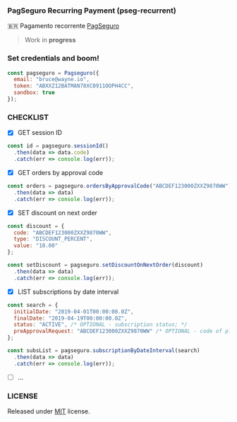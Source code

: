 ### PagSeguro Recurring Payment (pseg-recurrent)<br/>
:brazil: Pagamento recorrente [PagSeguro](https://dev.pagseguro.uol.com.br/docs/pagamento-recorrente)

> Work in **progress**

### Set credentials and boom!
```js
const pagseguro = Pagseguro({
  email: "bruce@wayne.io",
  token: "ABXXZ12BATMAN78XC0911OOPH4CC",
  sandbox: true
});
```

### CHECKLIST<br/>
- [x] GET session ID
```js
const id = pagseguro.sessionId()
  .then(data => data.code)
  .catch(err => console.log(err));
```
- [x] GET orders by approval code
```js
const orders = pagseguro.ordersByApprovalCode("ABCDEF123000ZXXZ9870WW")
  .then(data => data)
  .catch(err => console.log(err));
```
- [x] SET discount on next order
```js
const discount = { 
  code: "ABCDEF123000ZXXZ9870WW",
  type: "DISCOUNT_PERCENT",
  value: "10.00" 
};

const setDiscount = pagseguro.setDiscountOnNextOrder(discount)
  .then(data => data)
  .catch(err => console.log(err));
```

- [x] LIST subscriptions by date interval
```js
const search = { 
  initialDate: "2019-04-01T00:00:00.0Z",
  finalDate: "2019-04-19T00:00:00.0Z",
  status: "ACTIVE", /* OPTIONAL - subscription status; */
  preApprovalRequest: "ABCDEF123000ZXXZ9870WW" /* OPTIONAL - code of plan; */
};

const subsList = pagseguro.subscriptionByDateInterval(search)
  .then(data => data)
  .catch(err => console.log(err));
```
- [ ] ...

### LICENSE
Released under [MIT](https://github.com/g1llz/pseg-recurrent/blob/master/LICENSE) license.
